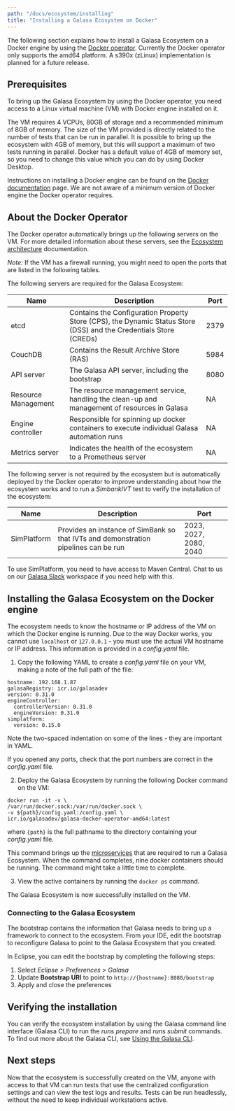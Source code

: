 ```yaml
---
path: "/docs/ecosystem/installing"
title: "Installing a Galasa Ecosystem on Docker"
---
```



The following section explains how to install a Galasa Ecosystem on a Docker engine by using the <a href="https://github.com/galasa-dev/docker-operator " target="_blank"> Docker operator</a>. Currently the Docker operator only supports the amd64 platform. A s390x (zLinux) implementation is planned for a future release.

## Prerequisites

To bring up the Galasa Ecosystem by using the Docker operator, you need access to a Linux virtual machine (VM) with Docker engine installed on it. 

The VM requires 4 VCPUs, 80GB of storage and a recommended minimum of 8GB of memory. The size of the VM provided is directly related to the number of tests that can be run in parallel. It is possible to bring up the ecosystem with 4GB of memory, but this will support a maximum of two tests running in parallel. Docker has a default value of 4GB of memory set, so you need to change this value which you can do by using Docker Desktop. 

Instructions on installing a Docker engine can be found on the <a href="https://docs.docker.com/engine/install/" target="_blank"> Docker documentation</a> page. We are not aware of a minimum version of Docker engine the Docker operator requires. 


## About the Docker Operator

The Docker operator automatically brings up the following servers on the VM. For more detailed information about these servers, see the [Ecosystem architecture](/docs/ecosystem/architecture) documentation.

*Note:* If the VM has a firewall running, you might need to open the ports that are listed in the following tables.  

The following servers are required for the Galasa Ecosystem:  


| Name      | Description | Port
| ----------- | ----------- |----------- |
| etcd| Contains the Configuration Property Store (CPS), the Dynamic Status Store (DSS) and the Credentials Store (CREDs)       | 2379 |
| CouchDB| Contains the Result Archive Store (RAS)   |  5984  |
| API server | The Galasa API server, including the bootstrap     |  8080    |
| Resource Management | The resource management service, handling the clean-up and management of resources in Galasa     | NA |
| Engine controller | Responsible for spinning up docker containers to execute individual Galasa automation runs    | NA |
| Metrics server | Indicates the health of the ecosystem to a Prometheus server   | NA |

The following server is not required by the ecosystem but is automatically deployed by the Docker operator to improve understanding about how the ecosystem works and to run a *SimbankIVT* test to verify the installation of the ecosystem:

| Name      | Description | Port
| ----------- | ----------- |----------- |
| SimPlatform| Provides an instance of SimBank so that IVTs and demonstration pipelines can be run    |2023, 2027, 2080, 2040 |

To use SimPlatform, you need to have access to Maven Central. Chat to us on our <a href="https://openmainframeproject.slack.com/archives/C05TCCQDE65" target="_blank"> Galasa Slack</a> workspace if you need help with this.

## Installing the Galasa Ecosystem on the Docker engine

The ecosystem needs to know the hostname or IP address of the VM on which the Docker engine is running. Due to the way Docker works, you cannot use ```localhost``` or  ```127.0.0.1``` - you must use the actual VM hostname or IP address. This information is provided in a *config.yaml* file. 

1. Copy the following YAML to create a *config.yaml* file on your VM, making a note of the full path of the file:

```
hostname: 192.168.1.87
galasaRegistry: icr.io/galasadev
version: 0.31.0
engineController:
  controllerVersion: 0.31.0
  engineVersion: 0.31.0
simplatform:
  version: 0.15.0
```

Note the two-spaced indentation on some of the lines -  they are important in YAML.

If you opened any ports, check that the port numbers are correct in the *config.yaml* file. 

2. Deploy the Galasa Ecosystem by running the following Docker command on the VM:

```
docker run -it -v \
/var/run/docker.sock:/var/run/docker.sock \
-v ${path}/config.yaml:/config.yaml \
icr.io/galasadev/galasa-docker-operator-amd64:latest
```

where ```{path}``` is the full pathname to the directory containing your *config.yaml* file.

This command brings up the [microservices](/docs/ecosystem/architecture) that are required to run a Galasa Ecosystem. When the command completes, nine docker containers should be running. The command might take a little time to complete. 

3. View the active containers by running the ```docker ps``` command.

The Galasa Ecosystem is now successfully installed on the VM.

### Connecting to the Galasa Ecosystem

The bootstrap contains the information that Galasa needs to bring up a framework to connect to the ecosystem. From your IDE, edit the bootstrap to reconfigure Galasa to point to the Galasa Ecosystem that you created. 

In Eclipse, you can edit the bootstrap by completing the following steps:

1.  Select *Eclipse > Preferences > Galasa* 
2.  Update **Bootstrap URI** to point to ```http://{hostname}:8080/bootstrap``` 
3.  Apply and close the preferences   


## Verifying the installation

You can verify the ecosystem installation by using the Galasa command line interface (Galasa CLI) to run the _runs prepare_ and _runs submit_ commands. To find out more about the Galasa CLI, see [Using the Galasa CLI](/docs/cli-command-reference/cli-command-reference).


## Next steps

Now that the ecosystem is successfully created on the VM, anyone with access to that VM can run tests that use the centralized configuration settings and can view the test logs and results. Tests can be run headlessly, without the need to keep individual workstations active.  

